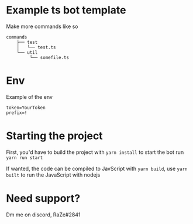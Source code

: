 # Example ts bot template
Make more commands like so
```bath
commands
    ├── test
    │   └── test.ts 
    └── util
         └── somefile.ts
```
# Env
Example of the env
```bath
token=YourToken
prefix=!
```

# Starting the project

First, you'd have to build the project with `yarn install` to start the bot run `yarn run start`

If wanted, the code can be compiled to JavScript with `yarn build`, use `yarn built` to run the JavaScript with nodejs


# Need support? 
Dm me on discord, RaZe#2841
